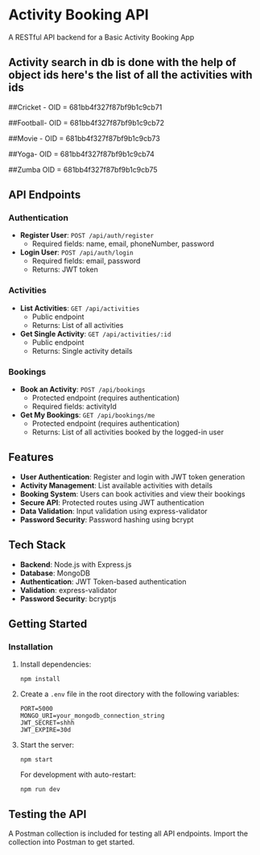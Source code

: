 # Activity Booking API

A RESTful API backend for a Basic Activity Booking App 
## Activity search in db is done with the help of object ids here's the list of all the activities with ids 

##Cricket - OID = 681bb4f327f87bf9b1c9cb71 

##Football- OID = 681bb4f327f87bf9b1c9cb72

##Movie -   OID = 681bb4f327f87bf9b1c9cb73

##Yoga-     OID = 681bb4f327f87bf9b1c9cb74

##Zumba     OID = 681bb4f327f87bf9b1c9cb75

## API Endpoints

### Authentication
- **Register User**: `POST /api/auth/register`
  - Required fields: name, email, phoneNumber, password
- **Login User**: `POST /api/auth/login`
  - Required fields: email, password
  - Returns: JWT token

### Activities
- **List Activities**: `GET /api/activities`
  - Public endpoint
  - Returns: List of all activities
- **Get Single Activity**: `GET /api/activities/:id`
  - Public endpoint
  - Returns: Single activity details


### Bookings
- **Book an Activity**: `POST /api/bookings`
  - Protected endpoint (requires authentication)
  - Required fields: activityId
- **Get My Bookings**: `GET /api/bookings/me`
  - Protected endpoint (requires authentication)
  - Returns: List of all activities booked by the logged-in user

## Features

- **User Authentication**: Register and login with JWT token generation
- **Activity Management**: List available activities with details
- **Booking System**: Users can book activities and view their bookings
- **Secure API**: Protected routes using JWT authentication
- **Data Validation**: Input validation using express-validator
- **Password Security**: Password hashing using bcrypt

## Tech Stack

- **Backend**: Node.js with Express.js
- **Database**: MongoDB
- **Authentication**: JWT Token-based authentication
- **Validation**: express-validator
- **Password Security**: bcryptjs

## Getting Started

### Installation


1. Install dependencies:
   ```
   npm install
   ```

2. Create a `.env` file in the root directory with the following variables:
   ```
   PORT=5000
   MONGO_URI=your_mongodb_connection_string
   JWT_SECRET=shhh
   JWT_EXPIRE=30d
   ```

3. Start the server:
   ```
   npm start
   ```
   
   For development with auto-restart:
   ```
   npm run dev
   ```

## Testing the API

A Postman collection is included for testing all API endpoints. Import the collection into Postman to get started.
